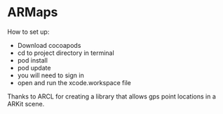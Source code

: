# ARMaps
How to set up:
- Download cocoapods
- cd to project directory in terminal
- pod install
- pod update
- you will need to sign in
- open and run the xcode.workspace file

Thanks to ARCL for creating a library that allows gps point locations in a ARKit scene.

